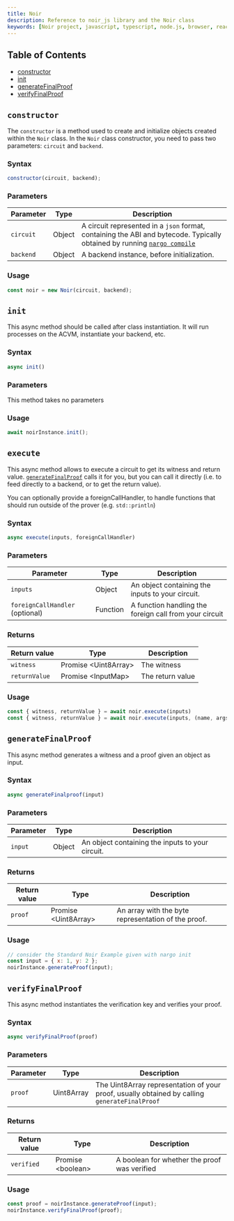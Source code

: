 ```yaml
---
title: Noir
description: Reference to noir_js library and the Noir class
keywords: [Noir project, javascript, typescript, node.js, browser, react, class, reference]
---
```


## Table of Contents

- [constructor](#constructor)
- [init](#init)
- [generateFinalProof](#generatefinalproof)
- [verifyFinalProof](#verifyfinalproof)

## `constructor`

The `constructor` is a method used to create and initialize objects created within the `Noir` class. In the `Noir` class constructor, you need to pass two parameters: `circuit` and `backend`.

### Syntax

```js
constructor(circuit, backend);
```

### Parameters

| Parameter | Type   | Description                                                                                                                                            |
| --------- | ------ | ------------------------------------------------------------------------------------------------------------------------------------------------------ |
| `circuit` | Object | A circuit represented in a `json` format, containing the ABI and bytecode. Typically obtained by running [`nargo compile`](../../nargo/01_commands.md) |
| `backend` | Object | A backend instance, before initialization.                                                                                                             |

### Usage

```js
const noir = new Noir(circuit, backend);
```

## `init`

This async method should be called after class instantiation. It will run processes on the ACVM, instantiate your backend, etc.

### Syntax

```js
async init()
```

### Parameters

This method takes no parameters

### Usage

```js
await noirInstance.init();
```

## `execute`

This async method allows to execute a circuit to get its witness and return value. [`generateFinalProof`](#generatefinalproof) calls it for you, but you can call it directly (i.e. to feed directly to a backend, or to get the return value).

You can optionally provide a foreignCallHandler, to handle functions that should run outside of the prover (e.g. `std::println`)

### Syntax

```js
async execute(inputs, foreignCallHandler)
```

### Parameters

| Parameter | Type   | Description                                      |
| --------- | ------ | ------------------------------------------------ |
| `inputs`   | Object | An object containing the inputs to your circuit. |
| `foreignCallHandler` (optional) | Function | A function handling the foreign call from your circuit |

### Returns

| Return value | Type                  | Description                                         |
| ------------ | --------------------- | --------------------------------------------------- |
| `witness`      | Promise <Uint8Array\> | The witness |
| `returnValue`      | Promise <InputMap\> | The return value  |

### Usage

```js
const { witness, returnValue } = await noir.execute(inputs)
const { witness, returnValue } = await noir.execute(inputs, (name, args) => console.log(`Received foreign call ${name} with arguments ${args}`))
```

## `generateFinalProof`

This async method generates a witness and a proof given an object as input.

### Syntax

```js
async generateFinalproof(input)
```

### Parameters

| Parameter | Type   | Description                                      |
| --------- | ------ | ------------------------------------------------ |
| `input`   | Object | An object containing the inputs to your circuit. |

### Returns

| Return value | Type                  | Description                                         |
| ------------ | --------------------- | --------------------------------------------------- |
| `proof`      | Promise <Uint8Array\> | An array with the byte representation of the proof. |

### Usage

```js
// consider the Standard Noir Example given with nargo init
const input = { x: 1, y: 2 };
noirInstance.generateProof(input);
```

## `verifyFinalProof`

This async method instantiates the verification key and verifies your proof.

### Syntax

```js
async verifyFinalProof(proof)
```

### Parameters

| Parameter | Type       | Description                                                                                   |
| --------- | ---------- | --------------------------------------------------------------------------------------------- |
| `proof`   | Uint8Array | The Uint8Array representation of your proof, usually obtained by calling `generateFinalProof` |

### Returns

| Return value | Type               | Description                                  |
| ------------ | ------------------ | -------------------------------------------- |
| `verified`   | Promise <boolean\> | A boolean for whether the proof was verified |

### Usage

```js
const proof = noirInstance.generateProof(input);
noirInstance.verifyFinalProof(proof);
```
